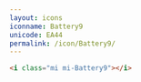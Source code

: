 ```yaml
---
layout: icons
iconname: Battery9
unicode: EA44
permalink: /icon/Battery9/
---
```


``` html
<i class="mi mi-Battery9"></i>
```
